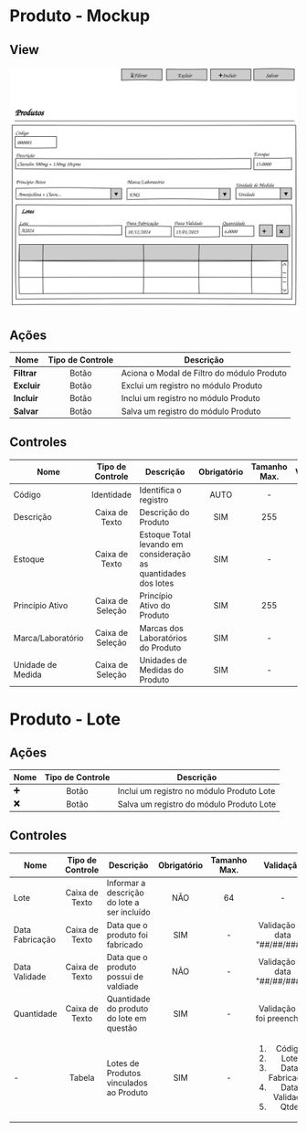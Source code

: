 # Produto - Mockup

## View
![](pencil/svg/produto.svg)

## Ações
|Nome|Tipo de Controle|Descrição|
|---|:---:|---|
|**Filtrar**|Botão|Aciona o Modal de Filtro do módulo Produto|
|**Excluir**|Botão|Exclui um registro no módulo Produto|
|**Incluir**|Botão|Inclui um registro no módulo Produto|
|**Salvar**|Botão|Salva um registro do módulo Produto|

## Controles
|Nome|Tipo de Controle|Descrição|Obrigatório|Tamanho Max.|Validação|
|---|:---:|---|:---:|:---:|:---:|
|Código|Identidade|Identifica o registro|AUTO|-|-|
|Descrição|Caixa de Texto|Descrição do Produto|SIM|255|-|
|Estoque|Caixa de Texto|Estoque Total levando em consideração as quantidades dos lotes|SIM|-|-|
|Princípio Ativo|Caixa de Seleção|Princípio Ativo do Produto|SIM|255|-|
|Marca/Laboratório|Caixa de Seleção|Marcas dos Laboratórios do Produto|SIM|-|-|
|Unidade de Medida|Caixa de Seleção|Unidades de Medidas do Produto|SIM|-|-|

# Produto - Lote

## Ações
|Nome|Tipo de Controle|Descrição|
|---|:---:|---|
|**➕**|Botão|Inclui um registro no módulo Produto Lote|
|**❌**|Botão|Salva um registro do módulo Produto Lote|

## Controles
|Nome|Tipo de Controle|Descrição|Obrigatório|Tamanho Max.|Validação|
|---|:---:|---|:---:|:---:|:---:|
|Lote|Caixa de Texto|Informar a descrição do lote a ser incluído|NÃO|64|-|
|Data Fabricação|Caixa de Texto|Data que o produto foi fabricado|SIM|-|Validação de data "##/##/####"|
|Data Validade|Caixa de Texto|Data que o produto possui de valdiade|NÃO|-|Validação de data "##/##/####"|
|Quantidade|Caixa de Texto|Quantidade do produto do lote em questão|SIM|-|Validação se foi preenchido|
|-|Tabela|Lotes de Produtos vinculados ao Produto|SIM|-|<ol><li>Código</li><li>Lote</li><li>Data Fabricação</li><li>Data Validade</li><li>Qtde</li></ol>|
